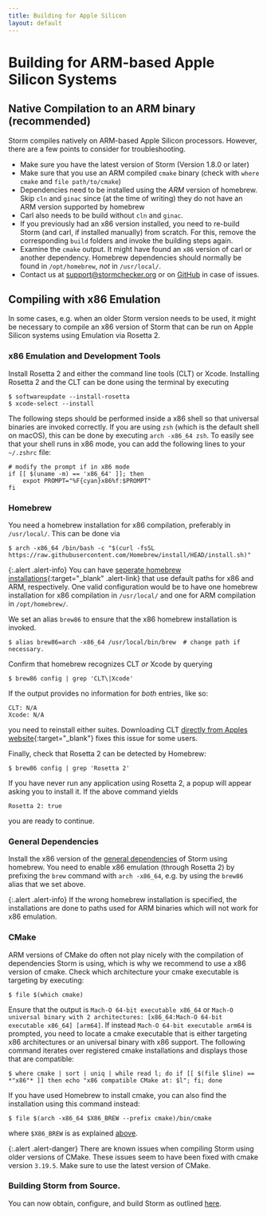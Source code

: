 ```yaml
---
title: Building for Apple Silicon
layout: default
---
```


<h1>Building for ARM-based Apple Silicon Systems </h1>

## Native Compilation to an ARM binary (recommended)

Storm compiles natively on ARM-based Apple Silicon processors. 
However, there are a few points to consider for troubleshooting.

* Make sure you have the latest version of Storm (Version 1.8.0 or later)
* Make sure that you use an ARM compiled `cmake` binary (check with `where cmake` and `file path/to/cmake`)
* Dependencies need to be installed using the *ARM* version of homebrew. Skip `cln` and `ginac` since (at the time of writing) they do not have an ARM version supported by homebrew
* Carl also needs to be build without `cln` and `ginac`.
* If you previously had an x86 version installed, you need to re-build Storm (and carl, if installed manually) from scratch. For this, remove the corresponding `build` folders and invoke the building steps again.
* Examine the `cmake` output. It might have found an `x86` version of carl or another dependency. Homebrew dependencies should normally be found in `/opt/homebrew`, *not* in `/usr/local/`.
* Contact us at [support@stormchecker.org](mailto:support@stormchecker.org) or on [GitHub](https://github.com/moves-rwth/storm) in case of issues.


##  Compiling with x86 Emulation

In some cases, e.g. when an older Storm version needs to be used, it might be necessary to compile an x86 version of Storm that can be run on Apple Silicon systems using Emulation via Rosetta 2.

### x86 Emulation and Development Tools
Install Rosetta 2 and either the command line tools (CLT) or Xcode. Installing Rosetta 2 and the CLT can be done using the terminal by executing
``` console
$ softwareupdate --install-rosetta
$ xcode-select --install
```

The following steps should be performed inside a x86 shell so that universal binaries are invoked correctly.
If you are using `zsh` (which is the default shell on macOS), this can be done by executing `arch -x86_64 zsh`.
To easily see that your shell runs in x86 mode, you can add the following lines to your `~/.zshrc` file:

```console
# modify the prompt if in x86 mode
if [[ $(uname -m) == 'x86_64' ]]; then
	expot PROMPT="%F{cyan}x86%f:$PROMPT"
fi
```

### Homebrew

You need a homebrew installation for x86 compilation, preferably in ```/usr/local/```. This can be done via
```console
$ arch -x86_64 /bin/bash -c "$(curl -fsSL https://raw.githubusercontent.com/Homebrew/install/HEAD/install.sh)"
```

{:.alert .alert-info}
You can have [seperate homebrew installations](https://docs.brew.sh/Installation#multiple-installations){:target="_blank" .alert-link} that use default paths for x86 and ARM, respectively. One valid configuration would be to have one homebrew installation for x86 compilation in ```/usr/local/``` and one for ARM compilation in ```/opt/homebrew/```.


We set an alias `brew86` to ensure that the x86 homebrew installation is invoked.
```console
$ alias brew86=arch -x86_64 /usr/local/bin/brew  # change path if necessary.
```

Confirm that homebrew recognizes CLT _or_ Xcode by querying
``` console
$ brew86 config | grep 'CLT\|Xcode'
```
If the output provides no information for _both_ entries, like so:
``` console
CLT: N/A
Xcode: N/A
```
you need to reinstall either suites. Downloading CLT [directly from Apples website](https://developer.apple.com/downloads/more/){:target="_blank"} fixes this issue for some users.

Finally, check that Rosetta 2 can be detected by Homebrew:
``` console
$ brew86 config | grep 'Rosetta 2'
```
If you have never run any application using Rosetta 2, a popup will appear asking you to install it. If the above command yields
``` console
Rosetta 2: true
```
you are ready to continue.

### General Dependencies
Install the x86 version of the [general dependencies](dependencies.html#general-dependencies) of Storm using homebrew. You need to enable x86 emulation (through Rosetta 2) by prefixing the `brew` command with `arch -x86_64`, e.g. by using the `brew86` alias that we set above.
 
{:.alert .alert-info}
If the wrong homebrew installation is specified, the installations are done to paths used for ARM binaries which will not work for x86 emulation.

### CMake
ARM versions of CMake do often not play nicely with the compilation of dependencies Storm is using, which is why we recommend to use a x86 version of cmake. Check which architecture your cmake executable is targeting by executing:
```console
$ file $(which cmake)
```
Ensure that the output is ```Mach-O 64-bit executable x86_64``` or ```Mach-O universal binary with 2 architectures: [x86_64:Mach-O 64-bit executable x86_64] [arm64]```. If instead ```Mach-O 64-bit executable arm64``` is prompted, you need to locate a cmake executable that is either targeting x86 architectures or an universal binary with x86 support. The following command iterates over registered cmake installations and displays those that are compatible:
```console
$ where cmake | sort | uniq | while read l; do if [[ $(file $line) == *"x86"* ]] then echo "x86 compatible CMake at: $l"; fi; done
```
If you have used Homebrew to install cmake, you can also find the installation using this command instead:
```console
$ file $(arch -x86_64 $X86_BREW --prefix cmake)/bin/cmake
```
where ```$X86_BREW``` is as explained [above](apple-silicon.html#homebrew).

{:.alert .alert-danger}
There are known issues when compiling Storm using older versions of CMake.
These issues seem to have been fixed with cmake version ```3.19.5```. Make sure to use the latest version of CMake.

### Building Storm from Source.

You can now obtain, configure, and build Storm as outlined [here](build.html#obtaining-the-source-code).
